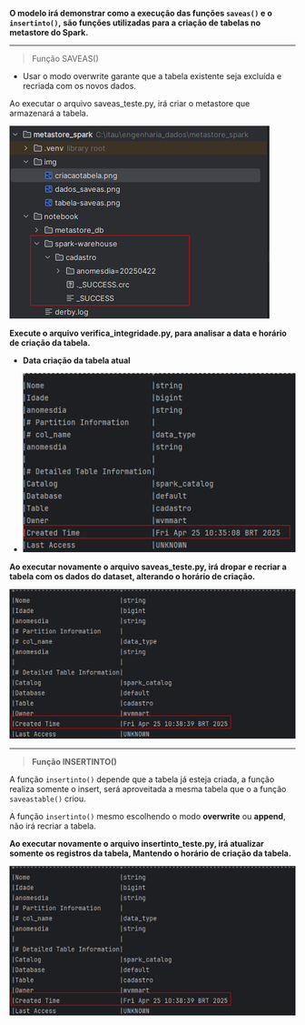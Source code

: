 **O modelo irá demonstrar como a execução das funções ```saveas()``` e o ```insertinto()```,**
**são funções utilizadas para a criação de tabelas no metastore do Spark.**

---

> Função SAVEAS()
- Usar o modo overwrite garante que a tabela existente seja excluída e recriada com os novos dados.

Ao executar o arquivo saveas_teste.py, irá criar o metastore que armazenará a tabela.

![metastore.png](img%2Fmetastore.png)

**Execute o arquivo verifica_integridade.py, para analisar a data e horário de criação da tabela.**
- **Data criação da tabela atual**

- ![criacaotabela.png](img%2Fcriacaotabela.png)

**Ao executar novamente o arquivo saveas_teste.py, irá dropar e recriar a tabela com os dados do dataset, alterando o horário de criação.**


![img_1.png](img/img_1.png)

---

> **Função INSERTINTO()**

A função ```insertinto()``` depende que a tabela já esteja criada, a função realiza somente o insert, será aproveitada a mesma tabela que o a função ```saveastable()``` criou.

A função ```insertinto()``` mesmo escolhendo o modo **overwrite** ou **append**, não irá recriar a tabela.

**Ao executar novamente o arquivo insertinto_teste.py, irá atualizar somente os registros da tabela, Mantendo o horário de criação da tabela.**

![img_1.png](img/img_1.png)